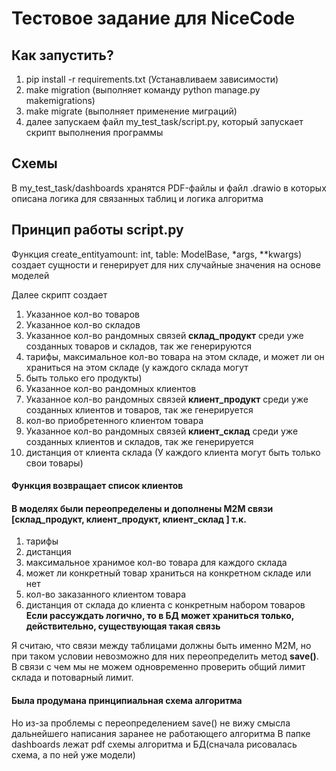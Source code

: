 # Тестовое задание для NiceCode
## Как запустить?
1. pip install -r requirements.txt (Устанавливаем зависимости)
2. make migration (выполняет команду python manage.py makemigrations)
3. make migrate  (выполняет применение миграций)
4. далее запускаем файл my_test_task/script.py, который запускает скрипт выполнения программы

## Схемы
В my_test_task/dashboards хранятся PDF-файлы и файл .drawio 
в которых описана логика для связанных таблиц и логика алгоритма


## Принцип работы script.py


Функция create_entityamount: int, table: ModelBase, *args, **kwargs) создает сущности и
генерирует для них случайные значения на основе моделей

Далее скрипт создает 
1. Указанное кол-во товаров
2. Указанное кол-во складов
3. Указанное кол-во рандомных связей **склад_продукт** среди уже созданных товаров и складов, так же генерируются 
4. тарифы, максимальное кол-во товара на этом складе, и может ли он храниться на этом складе (у каждого склада могут 
5. быть только его продукты)
6. Указанное кол-во рандомных клиентов 
7. Указанное кол-во рандомных связей **клиент_продукт** среди уже созданных клиентов и товаров, так же генерируется 
8. кол-во приобретенного клиентом товара 
9. Указанное кол-во рандомных связей **клиент_склад** среди уже созданных клиентов и складов, так же генерируется 
10. дистанция от клиента склада (У каждого клиента могут быть только свои товары)

#### Функция возвращает список клиентов 
#### В моделях были переопределены и дополнены M2M связи [**склад_продукт**, **клиент_продукт**, **клиент_склад** ] т.к. 
1. тарифы
2. дистанция
3. максимальное хранимое кол-во товара для каждого склада
4. может ли конкретный товар храниться на конкретном складе или нет
5. кол-во заказанного клиентом товара
6. дистанция от склада до клиента с конкретным набором товаров
**Если рассуждать логично, то в БД может храниться только, действительно, существующая такая связь**

Я считаю, что связи между таблицами должны быть именно M2M, 
но при таком условии невозможно для них переопределить метод **save()**. 
В связи c чем мы не можем одновременно проверить общий лимит 
склада и потоварный лимит.

#### Была продумана принципиальная схема алгоритма
Но из-за проблемы с переопределением save() не вижу смысла дальнейшего написания заранее не работающего алгоритма 
В папке dashboards лежат pdf схемы алгоритма и БД(сначала рисовалась схема, а по ней уже модели)










